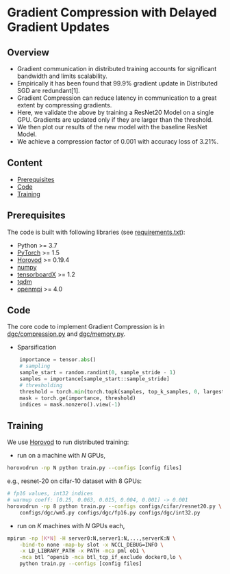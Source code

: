 # Gradient Compression with Delayed Gradient Updates

## Overview
- Gradient communication in distributed training accounts for significant bandwidth and limits scalability.
- Empirically it has been found that 99.9% gradient update in Distributed SGD are redundant[1].
- Gradient Compression can reduce latency in communication to a great extent  by compressing gradients.
- Here, we validate the above by  training a ResNet20 Model on a single GPU. Gradients are updated only if they are larger than the threshold.
- We then plot our results of the new model with the baseline ResNet Model.
- We achieve a compression factor of 0.001 with accuracy loss of 3.21%.


## Content
- [Prerequisites](#prerequisites)
- [Code](#code)
- [Training](#training)

## Prerequisites
The code is built with following libraries (see [requirements.txt](requirements.txt)):
- Python >= 3.7
- [PyTorch](https://github.com/pytorch/pytorch) >= 1.5
- [Horovod](https://github.com/horovod/horovod) >= 0.19.4
- [numpy](https://github.com/numpy/numpy)
- [tensorboardX](https://github.com/lanpa/tensorboardX) >= 1.2
- [tqdm](https://github.com/tqdm/tqdm)
- [openmpi](https://www.open-mpi.org/software/ompi/) >= 4.0

## Code

The core code to implement Gradient Compression is in [dgc/compression.py](dgc/compression.py) and [dgc/memory.py](dgc/memory.py).



- Sparsification
```python
    importance = tensor.abs()
    # sampling
    sample_start = random.randint(0, sample_stride - 1)
    samples = importance[sample_start::sample_stride]
    # thresholding
    threshold = torch.min(torch.topk(samples, top_k_samples, 0, largest=True, sorted=False)[0])
    mask = torch.ge(importance, threshold)
    indices = mask.nonzero().view(-1)
```

## Training
We use [Horovod](https://github.com/horovod/horovod) to run distributed training:
- run on a machine with *N* GPUs,
```bash
horovodrun -np N python train.py --configs [config files]
```
e.g., resnet-20 on cifar-10 dataset with 8 GPUs:
```bash
# fp16 values, int32 indices
# warmup coeff: [0.25, 0.063, 0.015, 0.004, 0.001] -> 0.001
horovodrun -np 8 python train.py --configs configs/cifar/resnet20.py \
    configs/dgc/wm5.py configs/dgc/fp16.py configs/dgc/int32.py
```
- run on *K* machines with *N* GPUs each,
```bash
mpirun -np [K*N] -H server0:N,server1:N,...,serverK:N \
    -bind-to none -map-by slot -x NCCL_DEBUG=INFO \
    -x LD_LIBRARY_PATH -x PATH -mca pml ob1 \
    -mca btl ^openib -mca btl_tcp_if_exclude docker0,lo \
    python train.py --configs [config files]

